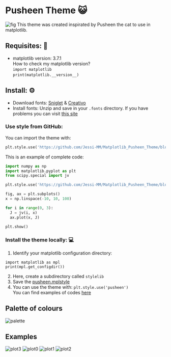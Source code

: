 # Pusheen Theme :smiley_cat: 

![fig](./img/plot_img.png)
This theme was created inspirated by Pusheen the cat to use in matplotlib.

## Requisites: :pencil:
- matplotlib version: 3.7.1  
	How to check my matplotlib version?  
	`import matplotlib`  
	`print(matplotlib.__version__)`
	
## Install: :gear: 
- Download fonts: [Sniglet](https://fonts.google.com/specimen/Sniglet)
		& [Creativo](https://www.dafont.com/es/creativo.font)
- Install fonts: Unzip and save in your `.fonts` directory. If you have problems you can visit [this site](https://scentellegher.github.io/visualization/2018/05/02/custom-fonts-matplotlib.html)

### Use style from GitHub:  
You can import the theme with:
```python
plt.style.use('https://github.com/Jessi-MM/Matplotlib_Pusheen_Theme/blob/main/src/pusheen.mplstyle')
```
This is an example of complete code:

```python
import numpy as np
import matplotlib.pyplot as plt
from scipy.special import jv

plt.style.use('https://github.com/Jessi-MM/Matplotlib_Pusheen_Theme/blob/main/src/pusheen.mplstyle')

fig, ax = plt.subplots()
x = np.linspace(-10, 10, 100)

for i in range(0, 3):
  J = jv(i, x)
  ax.plot(x, J)

plt.show()
```

### Install the theme locally: :computer: 
1. Identify your matplotlib configuration directory:
```
import matplotlib as mpl
print(mpl.get_configdir())
```
2. Here, create a subdirectory called `stylelib`
3. Save the [pusheen.mplstyle](./src/pusheen.mplstyle)
4. You can use the theme with:
`plt.style.use('pusheen')`  
You can find examples of codes [here](./src/codes)

## Palette of colours  
![palette](./img/palette.png)

## Examples  
![plot3](./img/plot_img.png)
![plot0](./img/plot_sample0.png)
![plot1](./img/plot_sample1.png)
![plot2](./img/plot_sample2.png)



		 


